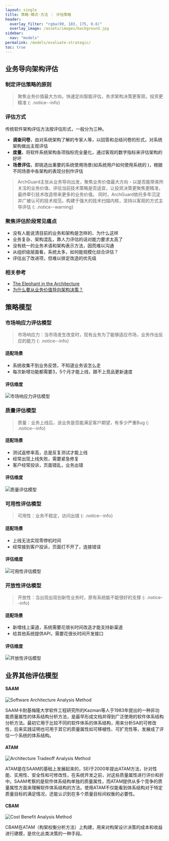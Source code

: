 ```yaml
---
layout: single
title: 策略·模式·方法 ｜ 评估策略
header:
  overlay_filter: "rgba(99, 183, 175, 0.6)"
  overlay_image: /assets/images/background.jpg
sidebar:
  nav: "models"
permalink: /models/evaluate-strategic/
toc: true
---
```


## 业务导向架构评估

### 制定评估策略的原则
> 聚焦业务价值最大方向，快速定向智能评估，务求架构决策更客观，投资更精准
{: .notice--info}

### 评估方式

传统软件架构评估方法按评估形式，一般分为三种。
* **调查问卷**，由对系统架构了解的专家人等，以回答和总结问卷的形式，对系统架构做出主观评估
* **度量**，将软件系统架构各项指标完全量化，通过客观的数字指标来评估架构的好坏
* **场景评估**，即挑选出重要的系统使用场景(如系统用户如何使用系统的 )，根据不同场景中各架构的表现分别作评估

> ArchGuard主张从业务导向出发，聚焦业务价值最大方向 - 以是否能带来所关注的业务价值，评估当前技术策略是否适宜，让投资决策更聚焦更精准，最终牵引技术改造带来更多的业务价值。
同时，ArchGuard依托多年沉淀并广被认可的技术规范，构建于强大的技术扫描内核，坚持以客观的方式主导评估
{: .notice--warning}


### 聚焦评估阶段常见痛点
* 没有人能说清目前的业务和架构是怎样的、为什么这样
* 业务复杂、架构混乱，靠人力评估的话对能力要求太高了
* 没有统一的业务术语和架构表示方法，因而难以沟通
* 从组织级层面看，系统太多，如何能规模化综合评估？
* 评估出了改进项，但难以排定改造的优先级

### 相关参考
* [The Elephant in the Architecture](https://martinfowler.com/articles/value-architectural-attribute.html)
* [为什么要从业务价值导向架构决策？](https://zhuanlan.zhihu.com/p/111293116)


## 策略模型

### 市场响应力评估模型
> 市场响应力：当市场发生改变时，现有业务为了能够适应市场，业务作出反应的能力
{: .notice--info}

#### 适配场景
- 系统收集不到业务反馈，不知道业务该怎么走
- 每次新增功能都需要3，5个月才能上线，跟不上竞品更新速度

#### 评估维度

![市场响应力评估模型](/arch-guard/assets/images/market.png)

### 质量评估模型
> 质量：业务上线后，该业务是否能满足客户期望，有多少严重Bug
{: .notice--info}

#### 适配场景
- 测试返修率高，总是反复测试才能上线
- 经常出现上线失败，需要紧急修复
- 客户经常投诉，页面错乱，业务出错

#### 评估维度

![质量评估模型](/arch-guard/assets/images/quality.png)

### 可用性评估模型
> 可用性：业务不稳定，访问出错
{: .notice--info}

#### 适配场景
- 上线无法实现零停机时间
- 经常接到客户投诉，页面打不开了，连接错误

#### 评估维度

![可用性评估模型](/arch-guard/assets/images/reliability.png)

### 开放性评估模型
> 开放性：当出现出现创新性业务时，原有系统能不能很好的支撑
{: .notice--info}

#### 适配场景
- 新增线上渠道，系统需要花很长时间改造才能支持新渠道
- 给其他系统提供API，需要花很长时间开发接口

#### 评估维度

![开放性评估模型](/arch-guard/assets/images/openable.png)

## 业界其他评估模型

#### SAAM
![Software Architecture Analysis Method](https://resources.sei.cmu.edu/library/asset-view.cfm?assetid=29288)

SAAM卡耐基梅隆大学软件工程研究所的Kazman等人于1983年提出的一种非功能质量属性的体系结构分析方法，是最早形成文档并得到广泛使用的软件体系结构分析方法。最初它用于比较不同的软件体系的体系结构，用来分析SA的可修改性，后来实践证明也可用于其它的质量属性如可移植性、可扩充性等，发展成了评估一个系统的体系结构。

#### ATAM
![Architecture Tradeoff Analysis Method](https://baike.baidu.com/item/%E8%BD%AF%E4%BB%B6%E4%BD%93%E7%B3%BB%E7%BB%93%E6%9E%84%E5%88%86%E6%9E%90%E6%96%B9%E6%B3%95/20837104?fr=aladdin#3)

ATAM是在SAAM的基础上发展起来的，SEI于2000年提出ATAM方法，针对性能、实用性、安全性和可修改性，在系统开发之前，对这些质量属性进行评价和折中。SAAM考察的是软件体系结构单独的质量属性，而ATAM提供从多个竞争的质量属性方面来理解软件体系结构的方法。使用ATAM不仅能看到体系结构对于特定质量目标的满足情况，还能认识到在多个质量目标间权衡的必要性。


#### CBAM
![Cost Benefit Analysis Method](https://wikieducator.org/Change_with_digital_technologies_in_education/Personal_context/Concerns-based_models)

CBAM在ATAM（构架权衡分析方法）上构建，用来对构架设计决策的成本和收益进行建模，是优化此类决策的一种手段。

